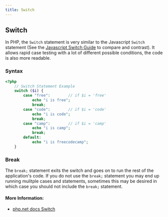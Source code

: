 ```yaml
---
title: Switch
---
```

## Switch
In PHP, the `Switch` statement is very similar to the Javascript `Switch` statement (See the <a href="/javascript/switch-statements">Javascript Switch Guide</a> to compare and contrast). It allows rapid case testing with a lot of different possible conditions, the code is also more readable.

### Syntax
```php
<?php
	// Switch Statement Example
	switch ($i) {
    	case "free":		// if $i = 'free'
    	    echo "i is free";
    	    break;
    	case "code":		// if $i = 'code'
    	    echo "i is code";
    	    break;
    	case "camp":		// if $i = 'camp'
    	    echo "i is camp";
    	    break;
    	default:		
    		echo "i is freecodecamp";
	}

```

### Break
The `break;` statement exits the switch and goes on to run the rest of the application's code. If you do not use the `break;` statement you may end up running mulitple cases and statements, sometimes this may be desired in which case you should not include the `break;` statement.

#### More Information:
* <a href="https://secure.php.net/manual/en/control-structures.switch.php" rel="nofollow">php.net docs Switch</a>
